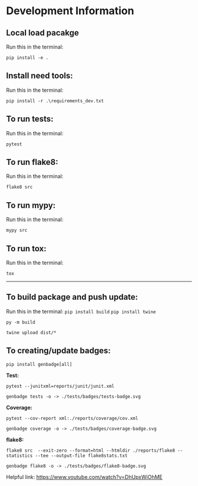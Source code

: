 # Development Information

## Local load pacakge

Run this in the terminal:

`pip install -e .`


## Install need tools:
Run this in the terminal:

`pip install -r .\requirements_dev.txt`


## To run tests:
Run this in the terminal:

`pytest`


## To run flake8:
Run this in the terminal:

`flake8 src`


## To run mypy:
Run this in the terminal:

`mypy src`

## To run tox:
Run this in the terminal:

`tox`

---
## To build package and push update:
Run this in the terminal:
`pip install build`
`pip install twine`

`py -m build`

`twine upload dist/*`

## To creating/update badges:

`pip install genbadge[all]`

**Test:**

`pytest --junitxml=reports/junit/junit.xml`

`genbadge tests -o -> ./tests/badges/tests-badge.svg`

**Coverage:**

`pytest --cov-report xml:./reports/coverage/cov.xml`

`genbadge coverage -o -> ./tests/badges/coverage-badge.svg`

**flake8:**

`flake8 src  --exit-zero --format=html --htmldir ./reports/flake8 --statistics --tee --output-file flake8stats.txt`

`genbadge flake8 -o -> ./tests/badges/flake8-badge.svg`


Helpful link:
https://www.youtube.com/watch?v=DhUpxWjOhME